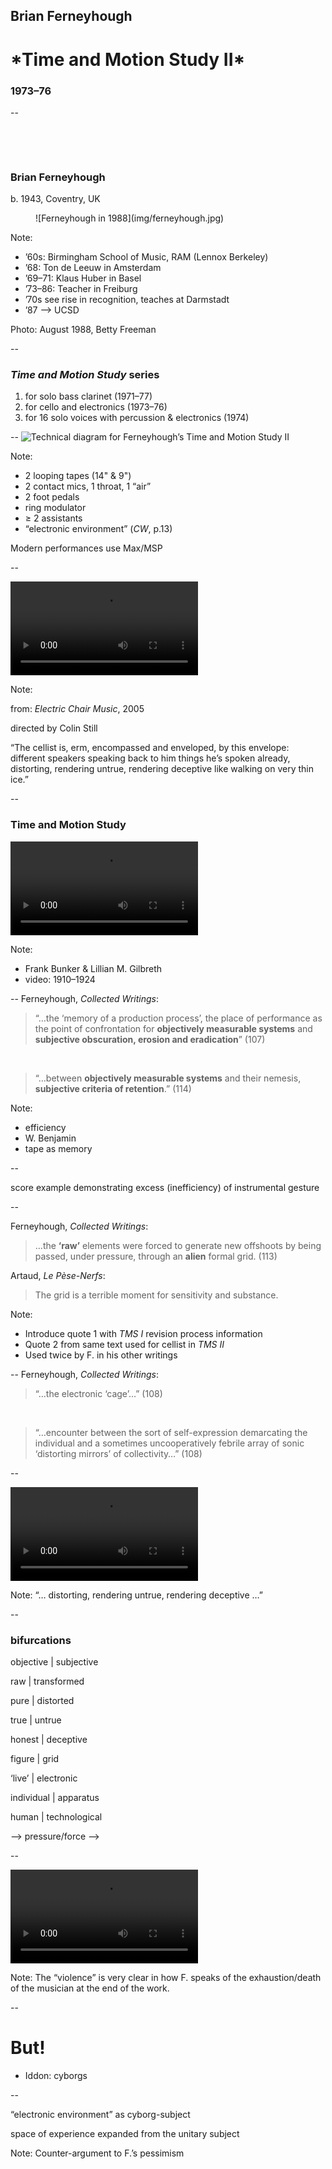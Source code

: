 <!-- .slide: data-background="/img/ferneyhough-deforce-screenshot.png" -->
<div class="overlay-title">
  <h2>Brian Ferneyhough</h1>
  <h1>*Time and Motion Study II*</h2>
  <h3>1973–76</h3>
</div>

--
<!-- .slide: class="image-right" -->
<div>

&nbsp;

&nbsp;

### Brian Ferneyhough

b. 1943, Coventry, UK

</div>
<figure>
![Ferneyhough in 1988](img/ferneyhough.jpg)
</figure>

Note:
- ’60s: Birmingham School of Music, RAM (Lennox Berkeley)
- ’68: Ton de Leeuw in Amsterdam
- ’69–71: Klaus Huber in Basel
- ’73–86: Teacher in Freiburg
- ’70s see rise in recognition, teaches at Darmstadt
- ’87 —> UCSD

Photo: August 1988, Betty Freeman

--

### *Time and Motion Study* series

1. for solo bass clarinet (1971–77)
2. for cello and electronics (1973–76)
3. for 16 solo voices with percussion & electronics (1974)

<!-- .element: type="I" class="roman" -->

--
![Technical diagram for Ferneyhough’s Time and Motion Study II](/img/ferneyhough-tech-layout.png)

Note:
- 2 looping tapes (14" & 9")
- 2 contact mics, 1 throat, 1 “air”
- 2 foot pedals
- ring modulator
- ≥ 2 assistants
- “electronic environment” (*CW*, p.13)

Modern performances use Max/MSP

--

<video controls>
  <source data-src="video/bf-rendering-deceptive.mp4" type="video/mp4">
  Brian Ferneyhough saying, “The cellist is, erm, encompassed and enveloped, by this envelope: different speakers speaking back to him things he’s spoken already, distorting, rendering untrue, rendering deceptive like walking on very thin ice.”
</video>

Note:

from: *Electric Chair Music*, 2005

directed by Colin Still

“The cellist is, erm, encompassed and enveloped, by this envelope: different speakers speaking back to him things he’s spoken already, distorting, rendering untrue, rendering deceptive like walking on very thin ice.”

--

### Time and Motion Study

<video controls>
  <source data-src="video/gilbreth-stamping.mp4" type="video/mp4">
  <source data-src="video/gilbreth-stamping.webm" type="video/webm">
  Sorry, old browser, no video for you.
</video><!-- .element: class="fragment grow" data-fragment-index="1" -->

Note:
- Frank Bunker & Lillian M. Gilbreth
- video: 1910–1924

--
Ferneyhough, *Collected Writings*:

> “…the ‘memory of a production process’, the place of performance as the point
> of confrontation for **objectively measurable systems** and **subjective
> obscuration, erosion and eradication**” (107)

&nbsp;

> “…between **objectively measurable systems** and their nemesis, **subjective
> criteria of retention**.” (114)

Note:

- efficiency
- W. Benjamin
- tape as memory

--

score example demonstrating excess (inefficiency) of instrumental gesture

--

Ferneyhough, _Collected Writings_:

> …the **‘raw’** elements were forced to generate new offshoots by being passed,
> under pressure, through an **alien** formal grid. (113)

Artaud, _Le Pèse-Nerfs_:

<!-- .element: class="fragment" data-fragment-index="1" -->

> The grid is a terrible moment for sensitivity and substance.

<!-- .element: class="fragment" data-fragment-index="1" -->

Note:
- Introduce quote 1 with _TMS I_ revision process information
- Quote 2 from same text used for cellist in _TMS II_
- Used twice by F. in his other writings

--
Ferneyhough, *Collected Writings*:

> “…the electronic ‘cage’…” (108)

&nbsp;

> “…encounter between the sort of self-expression demarcating the individual and a sometimes uncooperatively febrile array of sonic ‘distorting mirrors’ of collectivity…” (108)

--

<video controls>
  <source data-src="video/bf-rendering-deceptive.mp4#t=9.5,16.4" type="video/mp4">
  Brian Ferneyhough saying, “… distorting, rendering untrue, rendering deceptive …”
</video>

Note:
“… distorting, rendering untrue, rendering deceptive …”

--

### bifurcations

objective  | subjective

raw        | transformed

pure       | distorted  

true       | untrue

honest     | deceptive  

figure     | grid

‘live’     | electronic

individual | apparatus  

human      | technological

——> pressure/force ——>


--
<!-- .slide: data-background="#000000" -->
<video controls>
  <source data-src="video/bf-scream.mp4" type="video/mp4">
  Sorry, old browser, no video for you.
</video>

Note:
The “violence” is very clear in how F. speaks of the exhaustion/death of the
musician at the end of the work.

--

# But!

- Iddon: cyborgs

--

“electronic environment” as cyborg-subject

space of experience expanded from the unitary subject

Note:
Counter-argument to F.’s pessimism

